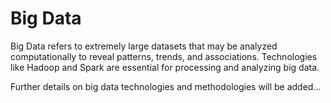 # Big Data

Big Data refers to extremely large datasets that may be analyzed computationally to reveal patterns, trends, and associations. Technologies like Hadoop and Spark are essential for processing and analyzing big data.

Further details on big data technologies and methodologies will be added...


